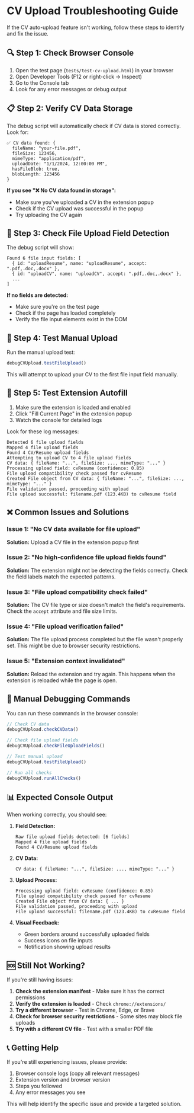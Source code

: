 # CV Upload Troubleshooting Guide

If the CV auto-upload feature isn't working, follow these steps to identify and fix the issue.

## 🔍 Step 1: Check Browser Console

1. Open the test page (`tests/test-cv-upload.html`) in your browser
2. Open Developer Tools (F12 or right-click → Inspect)
3. Go to the Console tab
4. Look for any error messages or debug output

## 📋 Step 2: Verify CV Data Storage

The debug script will automatically check if CV data is stored correctly. Look for:

```
✅ CV data found: {
  fileName: "your-file.pdf",
  fileSize: 123456,
  mimeType: "application/pdf",
  uploadDate: "1/1/2024, 12:00:00 PM",
  hasFileBlob: true,
  blobLength: 123456
}
```

**If you see "❌ No CV data found in storage":**
- Make sure you've uploaded a CV in the extension popup
- Check if the CV upload was successful in the popup
- Try uploading the CV again

## 🔧 Step 3: Check File Upload Field Detection

The debug script will show:

```
Found 6 file input fields: [
  { id: "uploadResume", name: "uploadResume", accept: ".pdf,.doc,.docx" },
  { id: "uploadCV", name: "uploadCV", accept: ".pdf,.doc,.docx" },
  ...
]
```

**If no fields are detected:**
- Make sure you're on the test page
- Check if the page has loaded completely
- Verify the file input elements exist in the DOM

## 🧪 Step 4: Test Manual Upload

Run the manual upload test:

```javascript
debugCVUpload.testFileUpload()
```

This will attempt to upload your CV to the first file input field manually.

## 🚀 Step 5: Test Extension Autofill

1. Make sure the extension is loaded and enabled
2. Click "Fill Current Page" in the extension popup
3. Watch the console for detailed logs

Look for these log messages:

```
Detected 6 file upload fields
Mapped 4 file upload fields
Found 4 CV/Resume upload fields
Attempting to upload CV to 4 file upload fields
CV data: { fileName: "...", fileSize: ..., mimeType: "..." }
Processing upload field: cvResume (confidence: 0.85)
File upload compatibility check passed for cvResume
Created File object from CV data: { fileName: "...", fileSize: ..., mimeType: "..." }
File validation passed, proceeding with upload
File upload successful: filename.pdf (123.4KB) to cvResume field
```

## ❌ Common Issues and Solutions

### Issue 1: "No CV data available for file upload"
**Solution:** Upload a CV file in the extension popup first

### Issue 2: "No high-confidence file upload fields found"
**Solution:** The extension might not be detecting the fields correctly. Check the field labels match the expected patterns.

### Issue 3: "File upload compatibility check failed"
**Solution:** The CV file type or size doesn't match the field's requirements. Check the `accept` attribute and file size limits.

### Issue 4: "File upload verification failed"
**Solution:** The file upload process completed but the file wasn't properly set. This might be due to browser security restrictions.

### Issue 5: "Extension context invalidated"
**Solution:** Reload the extension and try again. This happens when the extension is reloaded while the page is open.

## 🔧 Manual Debugging Commands

You can run these commands in the browser console:

```javascript
// Check CV data
debugCVUpload.checkCVData()

// Check file upload fields
debugCVUpload.checkFileUploadFields()

// Test manual upload
debugCVUpload.testFileUpload()

// Run all checks
debugCVUpload.runAllChecks()
```

## 📊 Expected Console Output

When working correctly, you should see:

1. **Field Detection:**
   ```
   Raw file upload fields detected: [6 fields]
   Mapped 4 file upload fields
   Found 4 CV/Resume upload fields
   ```

2. **CV Data:**
   ```
   CV data: { fileName: "...", fileSize: ..., mimeType: "..." }
   ```

3. **Upload Process:**
   ```
   Processing upload field: cvResume (confidence: 0.85)
   File upload compatibility check passed for cvResume
   Created File object from CV data: { ... }
   File validation passed, proceeding with upload
   File upload successful: filename.pdf (123.4KB) to cvResume field
   ```

4. **Visual Feedback:**
   - Green borders around successfully uploaded fields
   - Success icons on file inputs
   - Notification showing upload results

## 🆘 Still Not Working?

If you're still having issues:

1. **Check the extension manifest** - Make sure it has the correct permissions
2. **Verify the extension is loaded** - Check `chrome://extensions/`
3. **Try a different browser** - Test in Chrome, Edge, or Brave
4. **Check for browser security restrictions** - Some sites may block file uploads
5. **Try with a different CV file** - Test with a smaller PDF file

## 📞 Getting Help

If you're still experiencing issues, please provide:

1. Browser console logs (copy all relevant messages)
2. Extension version and browser version
3. Steps you followed
4. Any error messages you see

This will help identify the specific issue and provide a targeted solution. 